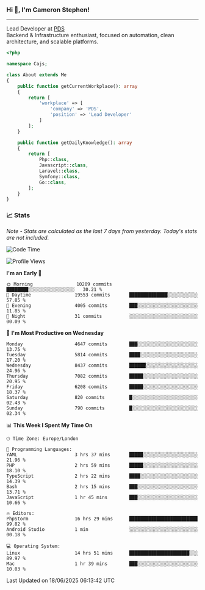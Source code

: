 ### Hi 👋, I'm Cameron Stephen!

---

Lead Developer at [PDS](https://prindatasolutions.co.uk)  
Backend & Infrastructure enthusiast, focused on automation, clean architecture, and scalable platforms.


```php
<?php

namespace Cajs;

class About extends Me
{
    public function getCurrentWorkplace(): array
    {
        return [
            'workplace' => [
                'company' => 'PDS',
                'position' => 'Lead Developer'
            ]
        ];
    }

    public function getDailyKnowledge(): array
    {
        return [
            Php::class,
            Javascript::class,
            Laravel::class,
            Symfony::class,
            Go::class,
        ];
    }
}
```

### 📈 Stats
<p><em>Note - Stats are calculated as the last 7 days from yesterday. Today's stats are not included.</em></p>


<!--START_SECTION:waka-->
![Code Time](http://img.shields.io/badge/Code%20Time-4%2C538%20hrs%203%20mins-blue)

![Profile Views](http://img.shields.io/badge/Profile%20Views-0-blue)

**I'm an Early 🐤** 

```text
🌞 Morning                10209 commits       ████████░░░░░░░░░░░░░░░░░   30.21 % 
🌆 Daytime                19553 commits       ██████████████░░░░░░░░░░░   57.85 % 
🌃 Evening                4005 commits        ███░░░░░░░░░░░░░░░░░░░░░░   11.85 % 
🌙 Night                  31 commits          ░░░░░░░░░░░░░░░░░░░░░░░░░   00.09 % 
```
📅 **I'm Most Productive on Wednesday** 

```text
Monday                   4647 commits        ███░░░░░░░░░░░░░░░░░░░░░░   13.75 % 
Tuesday                  5814 commits        ████░░░░░░░░░░░░░░░░░░░░░   17.20 % 
Wednesday                8437 commits        ██████░░░░░░░░░░░░░░░░░░░   24.96 % 
Thursday                 7082 commits        █████░░░░░░░░░░░░░░░░░░░░   20.95 % 
Friday                   6208 commits        █████░░░░░░░░░░░░░░░░░░░░   18.37 % 
Saturday                 820 commits         █░░░░░░░░░░░░░░░░░░░░░░░░   02.43 % 
Sunday                   790 commits         █░░░░░░░░░░░░░░░░░░░░░░░░   02.34 % 
```


📊 **This Week I Spent My Time On** 

```text
🕑︎ Time Zone: Europe/London

💬 Programming Languages: 
YAML                     3 hrs 37 mins       █████░░░░░░░░░░░░░░░░░░░░   21.96 % 
PHP                      2 hrs 59 mins       █████░░░░░░░░░░░░░░░░░░░░   18.10 % 
TypeScript               2 hrs 22 mins       ████░░░░░░░░░░░░░░░░░░░░░   14.39 % 
Bash                     2 hrs 15 mins       ███░░░░░░░░░░░░░░░░░░░░░░   13.71 % 
JavaScript               1 hr 45 mins        ███░░░░░░░░░░░░░░░░░░░░░░   10.66 % 

🔥 Editors: 
PhpStorm                 16 hrs 29 mins      █████████████████████████   99.82 % 
Android Studio           1 min               ░░░░░░░░░░░░░░░░░░░░░░░░░   00.18 % 

💻 Operating System: 
Linux                    14 hrs 51 mins      ██████████████████████░░░   89.97 % 
Mac                      1 hr 39 mins        ███░░░░░░░░░░░░░░░░░░░░░░   10.03 % 
```


 Last Updated on 18/06/2025 06:13:42 UTC
<!--END_SECTION:waka-->
